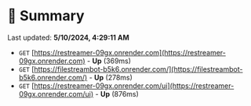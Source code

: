 # 📖 Summary
Last updated: **5/10/2024, 4:29:11 AM**

- `GET` [https://restreamer-09gx.onrender.com](https://restreamer-09gx.onrender.com) - **Up** (369ms)
- `GET` [https://filestreambot-b5k6.onrender.com/](https://filestreambot-b5k6.onrender.com/) - **Up** (278ms)
- `GET` [https://restreamer-09gx.onrender.com/ui](https://restreamer-09gx.onrender.com/ui) - **Up** (876ms)
